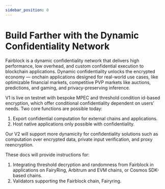 ```yaml
---
sidebar_position: 0
---
```


# Build Farther with the Dynamic Confidentiality Network

Fairblock is a dynamic confidentiality network that delivers high performance, low overhead, and custom confidential execution to blockchain applications. Dynamic confidentiality unlocks the encrypted economy — onchain applications designed for real-world use cases, like optimizable financial markets, competitive PVP markets like auctions, predictions, and gaming, and privacy-preserving inference.

V1 is live on testnet with bespoke MPEC and threshold condition id-based encryption, which offer conditional confidentiality dependent on users’ needs. Two core functions are possible today:

1. Export confidential computation for external chains and applications.
2. Host native applications only possible with confidentiality.

Our V2 will support more dynamicity for confidentiality solutions such as computation over encrypted data, private input verification, and proxy reencryption.

These docs will provide instructions for:

1. Integrating threshold decryption and randomness from Fairblock in applications on FairyRing, Arbitrum and EVM chains, or Cosmos SDK-based chains.
2. Validators supporting the Fairblock chain, Fairyring.
